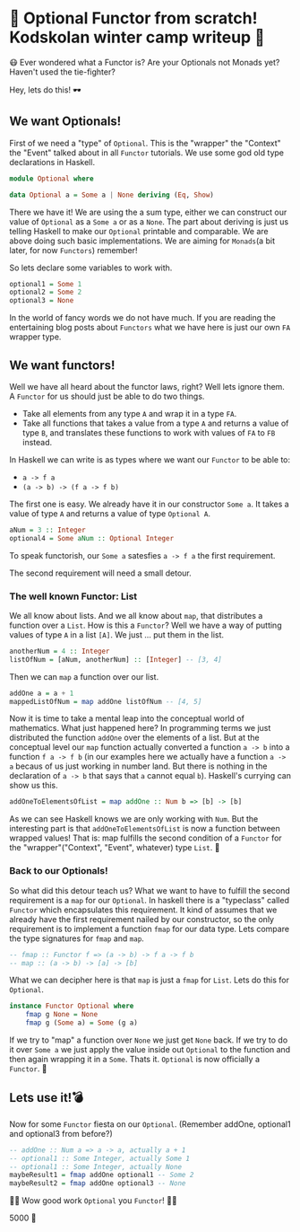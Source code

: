 # :christmas_tree: Optional Functor from scratch! Kodskolan winter camp writeup :christmas_tree:

:mask:
Ever wondered what a Functor is? Are your Optionals not Monads yet? Haven't used the tie-fighter?

Hey, lets do this!	:dark_sunglasses:

## We want Optionals!
First of we need a "type" of `Optional`. This is the "wrapper" the "Context" the "Event" talked about in all `Functor` tutorials. We use some god old type declarations in Haskell.

```haskell
module Optional where

data Optional a = Some a | None deriving (Eq, Show)
```
There we have it! We are using the a sum type, either we can construct our value of `Optional` as a `Some a` or as a `None`. The part about deriving is just us telling Haskell to make our `Optional` printable and comparable. We are above doing such basic implementations. We are aiming for `Monads`(a bit later, for now `Functors`) remember!

So lets declare some variables to work with.
```haskell
optional1 = Some 1
optional2 = Some 2
optional3 = None
```
In the world of fancy words we do not have much. If you are reading the entertaining blog posts about `Functors` what we have here is just our own `FA` wrapper type.

## We want functors!
Well we have all heard about the functor laws, right? Well lets ignore them. A `Functor` for us should just be able to do two things.

* Take all elements from any type `A` and wrap it in a type `FA`.
* Take all functions that takes a value from a type `A` and returns a value of type `B`, and translates these functions to work with values of `FA` to `FB` instead.

In Haskell we can write is as types where we want our `Functor` to be able to:
* `a -> f a`
* `(a -> b) -> (f a -> f b)`

The first one is easy. We already have it in our constructor `Some a`. It takes a value of type `A` and returns a value of type `Optional A`.

```haskell
aNum = 3 :: Integer
optional4 = Some aNum :: Optional Integer
```
To speak functorish, our `Some a` satesfies `a -> f a` the first requirement.

The second requirement will need a small detour.

### The well known Functor: List
We all know about lists. And we all know about `map`, that distributes a function over a `List`. How is this a `Functor`? Well we have a way of putting values of type `A` in a list `[A]`. We just ... put them in the list.

```haskell
anotherNum = 4 :: Integer
listOfNum = [aNum, anotherNum] :: [Integer] -- [3, 4]
```
Then we can `map` a function over our list.
```haskell
addOne a = a + 1
mappedListOfNum = map addOne listOfNum -- [4, 5]
```
Now it is time to take a mental leap into the conceptual world of mathematics. What just happened here? In programming terms we just distributed the function `addOne` over the elements of a list. But at the conceptual level our `map` function actually converted a function `a -> b` into a function `f a -> f b` (in our examples here we actually have a function `a -> a` becaus of us just working in number land. But there is nothing in the declaration of `a -> b` that says that `a` cannot equal `b`). Haskell's currying can show us this.
```haskell
addOneToElementsOfList = map addOne :: Num b => [b] -> [b]
```
As we can see Haskell knows we are only working with `Num`. But the interesting part is that `addOneToElementsOfList` is now a function between wrapped values! That is: map fulfills the second condition of a `Functor` for the "wrapper"("Context", "Event", whatever) type `List`. :massage:

### Back to our Optionals!

So what did this detour teach us? What we want to have to fulfill the second requirement is a `map` for our `Optional`. In haskell there is a "typeclass" called `Functor` which encapsulates this requirement. It kind of assumes that we already have the first requirement nailed by our constructor, so the only requirement is to implement a function `fmap` for our data type. Lets compare the type signatures for `fmap` and `map`.
```haskell
-- fmap :: Functor f => (a -> b) -> f a -> f b
-- map :: (a -> b) -> [a] -> [b]
```
What we can decipher here is that `map` is just a `fmap` for `List`. Lets do this for `Optional`.
```haskell
instance Functor Optional where
    fmap g None = None
    fmap g (Some a) = Some (g a)
```
If we try to "map" a function over `None` we just get `None` back. If we try to do it over `Some a` we just apply the value inside out `Optional` to the function and then again wrapping it in a `Some`. Thats it. `Optional` is now officially a `Functor`. :money_mouth_face:

## Lets use it!:bomb:
Now for some `Functor` fiesta on our `Optional`. (Remember addOne, optional1 and optional3 from before?)
```haskell
-- addOne :: Num a => a -> a, actually a + 1
-- optional1 :: Some Integer, actually Some 1
-- optional1 :: Some Integer, actually None
maybeResult1 = fmap addOne optional1 -- Some 2
maybeResult2 = fmap addOne optional3 -- None
```
:tada::tada: Wow good work `Optional` you `Functor`! :tada::tada:

5000 :clap: